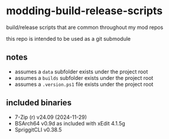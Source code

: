 # modding-build-release-scripts
build/release scripts that are common throughout my mod repos

this repo is intended to be used as a git submodule

## notes
- assumes a `data` subfolder exists under the project root
- assumes a `builds` subfolder exists under the project root
- assumes a `.version.ps1` file exists under the project root

## included binaries
- 7-Zip (r) v24.09 (2024-11-29)
- BSArch64 v0.9d as included with xEdit 4.1.5g
- SpriggitCLI v0.38.5
